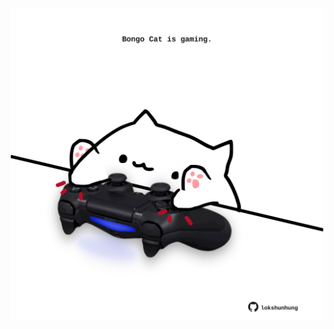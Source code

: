 <!-- built at 21/07/2021, 20:01:39 UTC -->
<p align="center">
  <img width="500" height="500" src="./ReadmeImage.svg">
</p>
